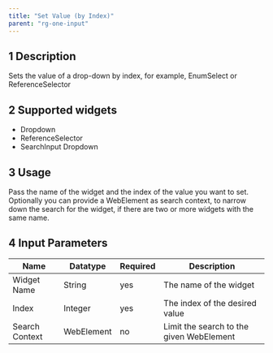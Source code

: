 ```yaml
---
title: "Set Value (by Index)"
parent: "rg-one-input"
---
```


## 1 Description

Sets the value of a drop-down by index, for example, EnumSelect or ReferenceSelector

## 2 Supported widgets

* Dropdown
* ReferenceSelector
* SearchInput Dropdown

## 3 Usage

Pass the name of the widget and the index of the value you want to set.
Optionally you can provide a WebElement as search context, to narrow down the search for the widget, if there are two or more widgets with the same name.

## 4 Input Parameters

Name | Datatype | Required | Description
--- | --- | --- | ---
Widget Name | String | yes | The name of the widget
Index | Integer | yes | The index of the desired value
Search Context | WebElement | no | Limit the search to the given WebElement
